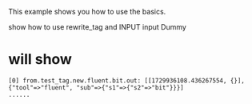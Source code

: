 This example shows you how to use the basics.

show how to use rewrite_tag and INPUT input Dummy

# will show
```
[0] from.test_tag.new.fluent.bit.out: [[1729936108.436267554, {}], {"tool"=>"fluent", "sub"=>{"s1"=>{"s2"=>"bit"}}}]
......
```